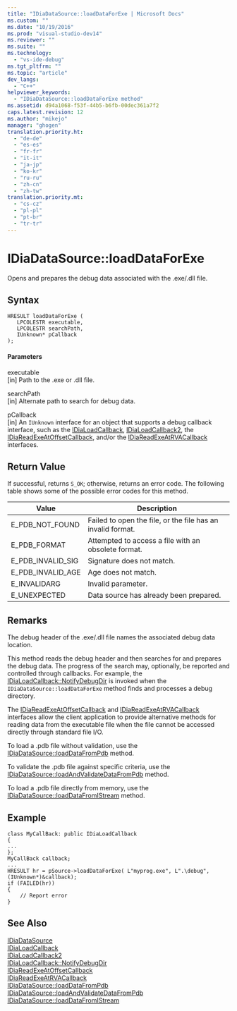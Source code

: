 ```yaml
---
title: "IDiaDataSource::loadDataForExe | Microsoft Docs"
ms.custom: ""
ms.date: "10/19/2016"
ms.prod: "visual-studio-dev14"
ms.reviewer: ""
ms.suite: ""
ms.technology: 
  - "vs-ide-debug"
ms.tgt_pltfrm: ""
ms.topic: "article"
dev_langs: 
  - "C++"
helpviewer_keywords: 
  - "IDiaDataSource::loadDataForExe method"
ms.assetid: d94a1068-f53f-44b5-b6fb-00dec361a7f2
caps.latest.revision: 12
ms.author: "mikejo"
manager: "ghogen"
translation.priority.ht: 
  - "de-de"
  - "es-es"
  - "fr-fr"
  - "it-it"
  - "ja-jp"
  - "ko-kr"
  - "ru-ru"
  - "zh-cn"
  - "zh-tw"
translation.priority.mt: 
  - "cs-cz"
  - "pl-pl"
  - "pt-br"
  - "tr-tr"
---
```

# IDiaDataSource::loadDataForExe
Opens and prepares the debug data associated with the .exe/.dll file.  
  
## Syntax  
  
```cpp#  
HRESULT loadDataForExe (  
   LPCOLESTR executable,  
   LPCOLESTR searchPath,  
   IUnknown* pCallback  
);  
```  
  
#### Parameters  
 executable  
 [in] Path to the .exe or .dll file.  
  
 searchPath  
 [in] Alternate path to search for debug data.  
  
 pCallback  
 [in] An `IUnknown` interface for an object that supports a debug callback interface, such as the [IDiaLoadCallback](../debugger/idialoadcallback.md), [IDiaLoadCallback2](../debugger/idialoadcallback2.md), the [IDiaReadExeAtOffsetCallback](../debugger/idiareadexeatoffsetcallback.md), and/or the [IDiaReadExeAtRVACallback](../debugger/idiareadexeatrvacallback.md) interfaces.  
  
## Return Value  
 If successful, returns `S_OK`; otherwise, returns an error code. The following table shows some of the possible error codes for this method.  
  
|Value|Description|  
|-----------|-----------------|  
|E_PDB_NOT_FOUND|Failed to open the file, or the file has an invalid format.|  
|E_PDB_FORMAT|Attempted to access a file with an obsolete format.|  
|E_PDB_INVALID_SIG|Signature does not match.|  
|E_PDB_INVALID_AGE|Age does not match.|  
|E_INVALIDARG|Invalid parameter.|  
|E_UNEXPECTED|Data source has already been prepared.|  
  
## Remarks  
 The debug header of the .exe/.dll file names the associated debug data location.  
  
 This method reads the debug header and then searches for and prepares the debug data. The progress of the search may, optionally, be reported and controlled through callbacks. For example, the [IDiaLoadCallback::NotifyDebugDir](../debugger/idialoadcallback--notifydebugdir.md) is invoked when the `IDiaDataSource::loadDataForExe` method finds and processes a debug directory.  
  
 The [IDiaReadExeAtOffsetCallback](../debugger/idiareadexeatoffsetcallback.md) and [IDiaReadExeAtRVACallback](../debugger/idiareadexeatrvacallback.md) interfaces allow the client application to provide alternative methods for reading data from the executable file when the file cannot be accessed directly through standard file I/O.  
  
 To load a .pdb file without validation, use the [IDiaDataSource::loadDataFromPdb](../debugger/idiadatasource--loaddatafrompdb.md) method.  
  
 To validate the .pdb file against specific criteria, use the [IDiaDataSource::loadAndValidateDataFromPdb](../debugger/idiadatasource--loadandvalidatedatafrompdb.md) method.  
  
 To load a .pdb file directly from memory, use the [IDiaDataSource::loadDataFromIStream](../debugger/idiadatasource--loaddatafromistream.md) method.  
  
## Example  
  
```cpp#  
class MyCallBack: public IDiaLoadCallback  
{  
...  
};  
MyCallBack callback;  
...  
HRESULT hr = pSource->loadDataForExe( L"myprog.exe", L".\debug", (IUnknown*)&callback);  
if (FAILED(hr))  
{  
    // Report error  
}  
```  
  
## See Also  
 [IDiaDataSource](../debugger/idiadatasource.md)   
 [IDiaLoadCallback](../debugger/idialoadcallback.md)   
 [IDiaLoadCallback2](../debugger/idialoadcallback2.md)   
 [IDiaLoadCallback::NotifyDebugDir](../debugger/idialoadcallback--notifydebugdir.md)   
 [IDiaReadExeAtOffsetCallback](../debugger/idiareadexeatoffsetcallback.md)   
 [IDiaReadExeAtRVACallback](../debugger/idiareadexeatrvacallback.md)   
 [IDiaDataSource::loadDataFromPdb](../debugger/idiadatasource--loaddatafrompdb.md)   
 [IDiaDataSource::loadAndValidateDataFromPdb](../debugger/idiadatasource--loadandvalidatedatafrompdb.md)   
 [IDiaDataSource::loadDataFromIStream](../debugger/idiadatasource--loaddatafromistream.md)